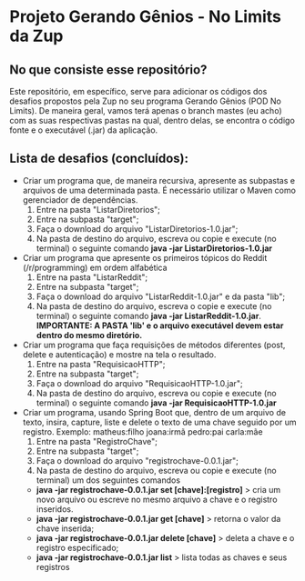 # Projeto Gerando Gênios - No Limits da Zup
## No que consiste esse repositório?
Este repositório, em específico, serve para adicionar os códigos dos desafios propostos pela Zup no seu programa Gerando Gênios (POD No Limits). De maneira geral, vamos terá apenas o branch mastes (eu acho) com as suas respectivas pastas na qual, dentro delas, se encontra o código fonte e o executável (.jar) da aplicação.
## Lista  de desafios (concluídos):
 - Criar um programa que, de maneira recursiva, apresente as subpastas e arquivos de uma determinada pasta. É necessário utilizar o Maven como gerenciador de dependências.
   1. Entre na pasta "ListarDiretorios";
   2. Entre na subpasta "target";
   3. Faça o download do arquivo "ListarDiretorios-1.0.jar";
   4. Na pasta de destino do arquivo, escreva ou copie e execute (no terminal) o seguinte comando **java -jar ListarDiretorios-1.0.jar**
 - Criar um programa que apresente os primeiros tópicos do Reddit (/r/programming) em ordem alfabética
   1. Entre na pasta "ListarReddit";
   2. Entre na subpasta "target";
   3. Faça o download do arquivo "ListarReddit-1.0.jar" e da pasta "lib";
   4. Na pasta de destino do arquivo, escreva o copie e execute (no terminal) o seguinte comando **java -jar ListarReddit-1.0.jar**. **IMPORTANTE: A PASTA 'lib' e o arquivo executável devem estar dentro do mesmo diretório.**
 - Criar um programa que faça requisições de métodos diferentes (post, delete e autenticação) e mostre na tela o resultado.
   1. Entre na pasta "RequisicaoHTTP";
   2. Entre na subpasta "target";
   3. Faça o download do arquivo "RequisicaoHTTP-1.0.jar";
   4. Na pasta de destino do arquivo, escreva ou copie e execute (no terminal) o seguinte comando **java -jar RequisicaoHTTP-1.0.jar**
 - Criar um programa, usando Spring Boot que, dentro de um arquivo de texto, insira, capture, liste e delete o texto de uma chave seguido por um registro. Exemplo: 
         matheus:filho
         joana:irmã
         pedro:pai
         carla:mãe
   1. Entre na pasta "RegistroChave";
   2. Entre na subpasta "target";
   3. Faça o download do arquivo "registrochave-0.0.1.jar";
   4. Na pasta de destino do arquivo, escreva ou copie e execute (no terminal) um dos seguintes comandos 
     - **java -jar registrochave-0.0.1.jar set [chave]:[registro]** > cria um novo arquivo ou escreve no mesmo arquivo a chave e o registro inseridos.
     - **java -jar registrochave-0.0.1.jar get [chave]** >  retorna o valor da chave inserida;
     - **java -jar registrochave-0.0.1.jar delete [chave]** > deleta a chave e o registro especificado;
     - **java -jar registrochave-0.0.1.jar list** > lista todas as chaves e seus registros
